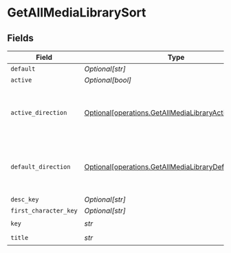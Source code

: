 # GetAllMediaLibrarySort


## Fields

| Field                                                                                                                    | Type                                                                                                                     | Required                                                                                                                 | Description                                                                                                              | Example                                                                                                                  |
| ------------------------------------------------------------------------------------------------------------------------ | ------------------------------------------------------------------------------------------------------------------------ | ------------------------------------------------------------------------------------------------------------------------ | ------------------------------------------------------------------------------------------------------------------------ | ------------------------------------------------------------------------------------------------------------------------ |
| `default`                                                                                                                | *Optional[str]*                                                                                                          | :heavy_minus_sign:                                                                                                       | N/A                                                                                                                      | asc                                                                                                                      |
| `active`                                                                                                                 | *Optional[bool]*                                                                                                         | :heavy_minus_sign:                                                                                                       | N/A                                                                                                                      | false                                                                                                                    |
| `active_direction`                                                                                                       | [Optional[operations.GetAllMediaLibraryActiveDirection]](../../models/operations/getallmedialibraryactivedirection.md)   | :heavy_minus_sign:                                                                                                       | The direction of the sort. Can be either `asc` or `desc`.<br/>                                                           | asc                                                                                                                      |
| `default_direction`                                                                                                      | [Optional[operations.GetAllMediaLibraryDefaultDirection]](../../models/operations/getallmedialibrarydefaultdirection.md) | :heavy_minus_sign:                                                                                                       | The direction of the sort. Can be either `asc` or `desc`.<br/>                                                           | asc                                                                                                                      |
| `desc_key`                                                                                                               | *Optional[str]*                                                                                                          | :heavy_minus_sign:                                                                                                       | N/A                                                                                                                      | titleSort:desc                                                                                                           |
| `first_character_key`                                                                                                    | *Optional[str]*                                                                                                          | :heavy_minus_sign:                                                                                                       | N/A                                                                                                                      | /library/sections/2/firstCharacter                                                                                       |
| `key`                                                                                                                    | *str*                                                                                                                    | :heavy_check_mark:                                                                                                       | N/A                                                                                                                      | titleSort                                                                                                                |
| `title`                                                                                                                  | *str*                                                                                                                    | :heavy_check_mark:                                                                                                       | N/A                                                                                                                      | Title                                                                                                                    |